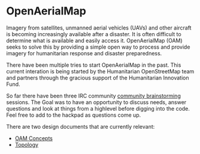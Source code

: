 OpenAerialMap
=============

Imagery from satellites, unmanned aerial vehicles (UAVs) and other aircraft is becoming increasingly available after a disaster. It is often difficult to determine what is available and easily access it. OpenAerialMap (OAM) seeks to solve this by providing a simple open way to process and provide imagery for humanitarian response and disaster preparedness.

There have been multiple tries to start OpenAerialMap in the past. This current interation is being started by the Humanitarian OpenStreetMap team and partners through the gracious support of the Humanitarian Innovation Fund.

So far there have been three IRC community [community brainstorming](hackpad.com/OpenAerialMap-Community-Brainstorms-s7WBGaqsG7x) sessions. The Goal was to have an opportunity to discuss needs, answer questions and look at things from a highlevel before digging into the code. Feel free to add to the hackpad as questions come up.

There are two design documents that are currently relevant:
* [OAM Concepts](https://docs.google.com/a/hotosm.org/drawings/d/1pI9NP1vq3P0RnjH3NECTFsBTjprn51RGnYjsVQu-vS4/edit)
* [Topology](https://docs.google.com/a/hotosm.org/drawings/d/18ZLQW3cnIbATV-Lb5vY5OIhUau1F_8fcDefOzo6dfvI/edit)

